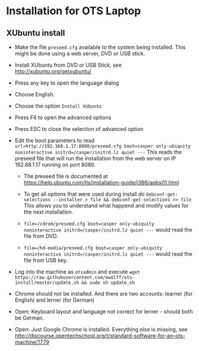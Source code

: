 # Installation for OTS Laptop

## XUbuntu install

* Make the file `preseed.cfg` available to the system being
  installed. This might be done using a web server, DVD or USB stick.

* Install XUbuntu from DVD or USB Stick, see http://xubuntu.org/getxubuntu/

* Press any key to open the language dialog

* Choose English.

* Choose the option `Install XUbuntu`

* Press F6 to open the advanced options

* Press ESC to close the selection of advanced option

* Edit the boot parameters to read
  `url=http://192.168.1.17:8080/preseed.cfg boot=casper only-ubiquity
  noninteractive initrd=/casper/initrd.lz quiet ---` This reads the
  preseed file that will run the installation from the web server on
  IP 192.68.1.17 running on port 8080.

  * The preseed file is documented at
  https://help.ubuntu.com/lts/installation-guide/i386/apbs01.html

  * To get all options that were used during install do
    `debconf-get-selections --installer > file &&
    debconf-get-selections >> file` This allows you to understand what
    happend and modify values
    for the next installation.

  * `file=/cdrom/preseed.cfg boot=casper only-ubiquity noninteractive
initrd=/casper/initrd.lz quiet ---`  would read the file from DVD.

  * `file=/hd-media/preseed.cfg boot=casper only-ubiquity noninteractive
initrd=/casper/initrd.lz quiet ---`  would read the file from USB key.

* Log into the machine as `otsadmin` and execute `wget
  https://raw.githubusercontent.com/ewolff/ots-install/master/update.sh
  && sudo sh update.sh`

* Chrome should not be installed. And there are two accounts: learner
  (for English) and lerner (for German)

* Open: Keyboard layout and language not correct for lerner - should
  both be German.

* Open: Just Google Chrome is installed. Everything else is missing,
  see
  http://discourse.opentechschool.org/t/standard-software-for-an-ots-machine/1779
